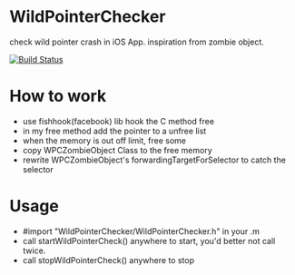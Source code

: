 # WildPointerChecker
check wild pointer crash in iOS App. inspiration from zombie object.

[![Build Status](https://travis-ci.org/hdu-rtt/WildPointerChecker.svg?branch=master)](https://travis-ci.org/hdu-rtt/WildPointerChecker)

# How to work
- use fishhook(facebook) lib hook the C method free
- in my free method add the pointer to a unfree list
- when the memory is out off limit, free some
- copy WPCZombieObject Class to the free memory
- rewrite WPCZombieObject's forwardingTargetForSelector to catch the selector

# Usage
- #import "WildPointerChecker/WildPointerChecker.h" in your .m
- call startWildPointerCheck() anywhere to start, you'd better not call twice.
- call stopWildPointerCheck() anywhere to stop